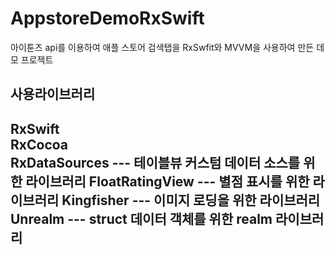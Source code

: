 AppstoreDemoRxSwift
=================

아이툰즈 api를 이용하여 애플 스토어 검색탭을 RxSwfit와 MVVM을 사용하여 만든 데모 프로젝트

사용라이브러리
-------------------------------
RxSwift          
RxCocoa          
RxDataSources    --- 테이블뷰 커스텀 데이터 소스를 위한 라이브러리
FloatRatingView  --- 별점 표시를 위한 라이브러리
Kingfisher       --- 이미지 로딩을 위한 라이브러리
Unrealm          --- struct 데이터 객체를 위한 realm 라이브러리
-------------------------------
